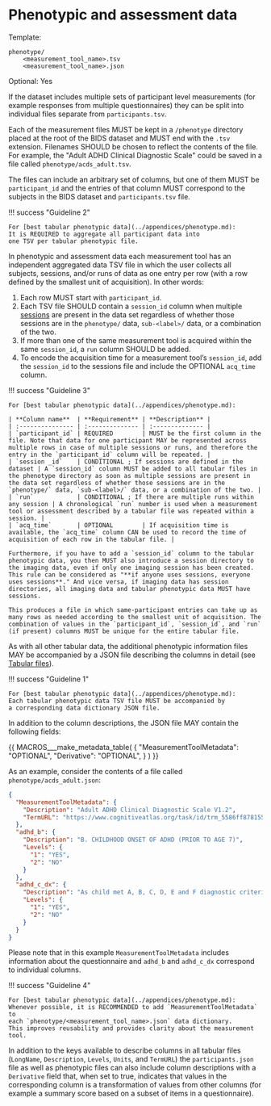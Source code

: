 # Phenotypic and assessment data

Template:

```Text
phenotype/
    <measurement_tool_name>.tsv
    <measurement_tool_name>.json
```

Optional: Yes

If the dataset includes multiple sets of participant level measurements (for
example responses from multiple questionnaires) they can be split into
individual files separate from `participants.tsv`.

Each of the measurement files MUST be kept in a `/phenotype` directory placed
at the root of the BIDS dataset and MUST end with the `.tsv` extension.
Filenames SHOULD be chosen to reflect the contents of the file.
For example, the "Adult ADHD Clinical Diagnostic Scale" could be saved in a file
called `phenotype/acds_adult.tsv`.

The files can include an arbitrary set of columns, but one of them MUST be
`participant_id` and the entries of that column MUST correspond to the subjects
in the BIDS dataset and `participants.tsv` file.

!!! success "Guideline 2"

    For [best tabular phenotypic data](../appendices/phenotype.md):
    It is REQUIRED to aggregate all participant data into
    one TSV per tabular phenotypic file.

In phenotypic and assessment data each measurement tool has
an independent aggregated data TSV file in which the user collects
all subjects, sessions, and/or runs of data as one entry per row
(with a row defined by the smallest unit of acquisition). In other words:

1. Each row MUST start with `participant_id`.
2. Each TSV file SHOULD contain a `session_id` column
when multiple [sessions](../glossary.md#session-entities) are present
in the data set regardless of whether those sessions are in
the `phenotype/` data, `sub-<label>/` data, or a combination of the two.
3. If more than one of the same measurement tool is acquired
within the same `session_id`, a `run` column SHOULD be added.
4. To encode the acquisition time for a measurement tool’s `session_id`,
add the `session_id` to the sessions file
and include the OPTIONAL `acq_time` column.

!!! success "Guideline 3"

    For [best tabular phenotypic data](../appendices/phenotype.md):

    | **Column name**  | **Requirement** | **Description** |
    | :--------------- | :-------------- | :-------------- |
    | `participant_id` | REQUIRED        | MUST be the first column in the file. Note that data for one participant MAY be represented across multiple rows in case of multiple sessions or runs, and therefore the entry in the `participant_id` column will be repeated. |
    | `session _id`    | CONDITIONAL ; If sessions are defined in the dataset | A `session_id` column MUST be added to all tabular files in the phenotype directory as soon as multiple sessions are present in the data set regardless of whether those sessions are in the  `phenotype/` data, `sub-<label>/` data, or a combination of the two. |
    | `run`            | CONDITIONAL ; If there are multiple runs within any session | A chronological `run` number is used when a measurement tool or assessment described by a tabular file was repeated within a session. |
    | `acq_time`       | OPTIONAL        | If acquisition time is available, the `acq_time` column CAN be used to record the time of acquisition of each row in the tabular file. |

    Furthermore, if you have to add a `session_id` column to the tabular phenotypic data, you then MUST also introduce a session directory to the imaging data, even if only one imaging session has been created. This rule can be considered as "**if anyone uses sessions, everyone uses sessions**." And vice versa, if imaging data has session directories, all imaging data and tabular phenotypic data MUST have sessions.

    This produces a file in which same-participant entries can take up as many rows as needed according to the smallest unit of acquisition. The combination of values in the `participant_id`, `session_id`, and `run` (if present) columns MUST be unique for the entire tabular file.

As with all other tabular data, the additional phenotypic information files
MAY be accompanied by a JSON file describing the columns in detail
(see [Tabular files](../common-principles.md#tabular-files)).

!!! success "Guideline 1"

    For [best tabular phenotypic data](../appendices/phenotype.md):
    Each tabular phenotypic data TSV file MUST be accompanied by
    a corresponding data dictionary JSON file.

In addition to the column descriptions, the JSON file MAY contain the following fields:

<!-- This block generates a metadata table.
The definitions of these fields can be found in
  src/schema/objects/metadata.yaml
and a guide for using macros can be found at
 https://github.com/bids-standard/bids-specification/blob/master/macros_doc.md
-->
{{ MACROS___make_metadata_table(
   {
      "MeasurementToolMetadata": "OPTIONAL",
      "Derivative": "OPTIONAL",
   }
) }}

As an example, consider the contents of a file called
`phenotype/acds_adult.json`:

```JSON
{
  "MeasurementToolMetadata": {
    "Description": "Adult ADHD Clinical Diagnostic Scale V1.2",
    "TermURL": "https://www.cognitiveatlas.org/task/id/trm_5586ff878155d"
  },
  "adhd_b": {
    "Description": "B. CHILDHOOD ONSET OF ADHD (PRIOR TO AGE 7)",
    "Levels": {
      "1": "YES",
      "2": "NO"
    }
  },
  "adhd_c_dx": {
    "Description": "As child met A, B, C, D, E and F diagnostic criteria",
    "Levels": {
      "1": "YES",
      "2": "NO"
    }
  }
}
```

Please note that in this example `MeasurementToolMetadata` includes information
about the questionnaire and `adhd_b` and `adhd_c_dx` correspond to individual
columns.

!!! success "Guideline 4"

    For [best tabular phenotypic data](../appendices/phenotype.md):
    Whenever possible, it is RECOMMENDED to add `MeasurementToolMetadata` to
    each `phenotype/<measurement_tool_name>.json` data dictionary.
    This improves reusability and provides clarity about the measurement tool.


In addition to the keys available to describe columns in all tabular files
(`LongName`, `Description`, `Levels`, `Units`, and `TermURL`) the
`participants.json` file as well as phenotypic files can also include column
descriptions with a `Derivative` field that, when set to true, indicates that
values in the corresponding column is a transformation of values from other
columns (for example a summary score based on a subset of items in a
questionnaire).
